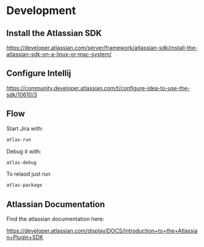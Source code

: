 # Development

## Install the Atlassian SDK

https://developer.atlassian.com/server/framework/atlassian-sdk/install-the-atlassian-sdk-on-a-linux-or-mac-system/

## Configure Intellij

https://community.developer.atlassian.com/t/configure-idea-to-use-the-sdk/10610/3

## Flow

Start Jira with:

```bash
atlas-run
```

Debug it with:

```bash
atlas-debug
```

To relaod just run

```bash
atlas-package
```

## Atlassian Documentation

Find the atlassian documentation here:

https://developer.atlassian.com/display/DOCS/Introduction+to+the+Atlassian+Plugin+SDK

